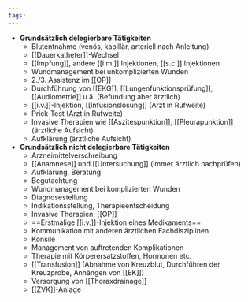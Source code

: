 ```yaml
---
tags: 
---
```

- **Grundsätzlich delegierbare Tätigkeiten**
	- Blutentnahme (venös, kapillär, arteriell nach Anleitung)
	- [[Dauerkatheter]]-Wechsel
	- [[Impfung]], andere [[i.m.]] Injektionen, [[s.c.]] Injektionen
	- Wundmanagement bei unkomplizierten Wunden
	- 2./3. Assistenz im [[OP]]
	- Durchführung von [[EKG]], [[Lungenfunktionsprüfung]], [[Audiometrie]] u.ä. (Befundung aber ärztlich)
	- [[i.v.]]-Injektion, [[Infusionslösung]] (Arzt in Rufweite)
	- Prick-Test (Arzt in Rufweite)
	- Invasive Therapien wie [[Aszitespunktion]], [[Pleurapunktion]] (ärztliche Aufsicht)
	- Aufklärung (ärztliche Aufsicht)
- **Grundsätzlich nicht delegierbare Tätigkeiten**
	- Arzneimittelverschreibung
	- [[Anamnese]] und [[Untersuchung]] (immer ärztlich nachprüfen)
	- Aufklärung, Beratung
	- Begutachtung
	- Wundmanagement bei komplizierten Wunden
	- Diagnosestellung
	- Indikationsstellung, Therapieentscheidung
	- Invasive Therapien, [[OP]]
	- ==Erstmalige [[i.v.]]-Injektion eines Medikaments==
	- Kommunikation mit anderen ärztlichen Fachdisziplinen
	- Konsile
	- Management von auftretenden Komplikationen
	- Therapie mit Körperersatzstoffen, Hormonen etc.
	- [[Transfusion]] (Abnahme von Kreuzblut, Durchführen der Kreuzprobe, Anhängen von [[EK]])
	- Versorgung von [[Thoraxdrainage]]
	- [[ZVK]]-Anlage